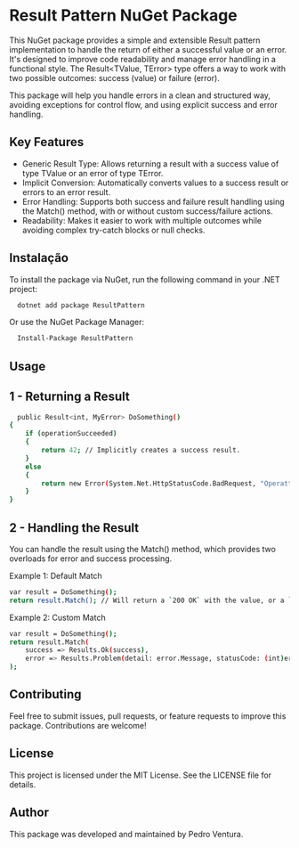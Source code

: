 
# Result Pattern NuGet Package

This NuGet package provides a simple and extensible Result pattern implementation to handle the return of either a successful value or an error. It's designed to improve code readability and manage error handling in a functional style. The Result<TValue, TError> type offers a way to work with two possible outcomes: success (value) or failure (error).

This package will help you handle errors in a clean and structured way, avoiding exceptions for control flow, and using explicit success and error handling.

## Key Features


* Generic Result Type: Allows returning a result with a success value of type TValue or an error of type TError.
* Implicit Conversion: Automatically converts values to a success result or errors to an error result.
* Error Handling: Supports both success and failure result handling using the Match() method, with or without custom success/failure actions.
* Readability: Makes it easier to work with multiple outcomes while avoiding complex try-catch blocks or null checks.

## Instalação

To install the package via NuGet, run the following command in your .NET project:

```bash
  dotnet add package ResultPattern
```
Or use the NuGet Package Manager:
```bash
  Install-Package ResultPattern
```
    
## Usage

## 1 - Returning a Result

```bash
  public Result<int, MyError> DoSomething()
{
    if (operationSucceeded)
    {
        return 42; // Implicitly creates a success result.
    }
    else
    {
        return new Error(System.Net.HttpStatusCode.BadRequest, "Operattion Failed"); // Implicitly creates an error result.
    }
}
```
## 2 - Handling the Result

You can handle the result using the Match() method, which provides two overloads for error and success processing.

Example 1: Default Match
```bash
var result = DoSomething();
return result.Match(); // Will return a `200 OK` with the value, or a `ContentResult` with an error message and status code defined previous.
```

Example 2: Custom Match
```bash
var result = DoSomething();
return result.Match(
    success => Results.Ok(success),
    error => Results.Problem(detail: error.Message, statusCode: (int)error.StatusCode)
);
```

## Contributing
Feel free to submit issues, pull requests, or feature requests to improve this package. Contributions are welcome!

## License
This project is licensed under the MIT License. See the LICENSE file for details.

## Author
This package was developed and maintained by Pedro Ventura.